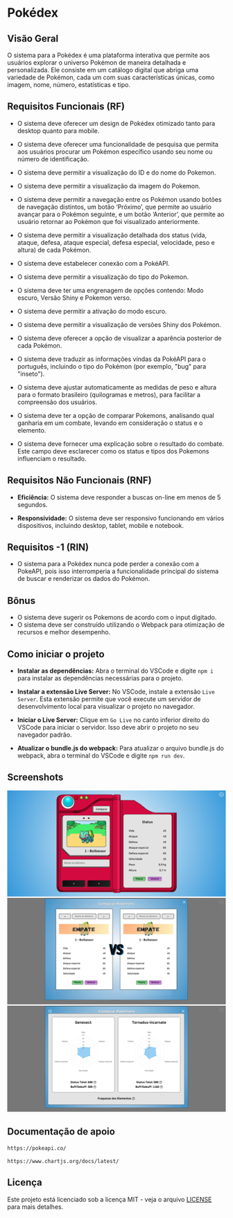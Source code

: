 # Pokédex

## Visão Geral

O sistema para a Pokédex é uma plataforma interativa que permite aos usuários explorar o universo Pokémon de maneira detalhada e personalizada. Ele consiste em um catálogo digital que abriga uma variedade de Pokémon, cada um com suas características únicas, como imagem, nome, número, estatísticas e tipo.

## Requisitos Funcionais (RF)

* O sistema deve oferecer um design de Pokédex otimizado tanto para desktop quanto para mobile.
  
* O sistema deve oferecer uma funcionalidade de pesquisa que permita aos usuários procurar um Pokémon específico usando seu nome ou número de identificação.
  
* O sistema deve permitir a visualização do ID e do nome do Pokemon.
  
* O sistema deve permitir a visualização da imagem do Pokemon.
  
* O sistema deve permitir a navegação entre os Pokémon usando botões de navegação distintos, um botão ‘Próximo’, que permite ao usuário avançar para o Pokémon seguinte, e um botão ‘Anterior’, que permite ao usuário retornar ao Pokémon que foi visualizado anteriormente.
  
* O sistema deve permitir a visualização detalhada dos status (vida, ataque, defesa, ataque especial, defesa especial, velocidade, peso e altura) de cada Pokémon.
  
* O sistema deve estabelecer conexão com a PokéAPI.
  
* O sistema deve permitir a visualização do tipo do Pokemon.
  
* O sistema deve ter uma engrenagem de opções contendo: Modo escuro, Versão Shiny e Pokemon verso.
  
* O sistema deve permitir a ativação do modo escuro.
  
* O sistema deve permitir a visualização de versões Shiny dos Pokémon.
  
* O sistema deve oferecer a opção de visualizar a aparência posterior de cada Pokémon.
  
* O sistema deve traduzir as informações vindas da PokéAPI para o português, incluindo o tipo do Pokémon (por exemplo, "bug" para "inseto").
  
* O sistema deve ajustar automaticamente as medidas de peso e altura para o formato brasileiro (quilogramas e metros), para facilitar a compreensão dos usuários.
  
* O sistema deve ter a opção de comparar Pokemons, analisando qual ganharia em um combate, levando em consideração o status e o elemento.

* O sistema deve fornecer uma explicação sobre o resultado do combate. Este campo deve esclarecer como os status e tipos dos Pokemons influenciam o resultado.

## Requisitos Não Funcionais (RNF)

* **Eficiência:** O sistema deve responder a buscas on-line em menos de 5 segundos.
  
* **Responsividade:** O sistema deve ser responsivo funcionando em vários dispositivos, incluindo desktop, tablet, mobile e notebook.

## Requisitos -1 (RIN)

* O sistema para a Pokédex nunca pode perder a conexão com a PokeAPI, pois isso interromperia a funcionalidade principal do sistema de buscar e renderizar os dados do Pokémon.

## Bônus

* O sistema deve sugerir os Pokemons de acordo com o input digitado.
* O sistema deve ser construído utilizando o Webpack para otimização de recursos e melhor desempenho.

## Como iniciar o projeto

* **Instalar as dependências:** Abra o terminal do VSCode e digite `npm i` para instalar as dependências necessárias para o projeto.

* **Instalar a extensão Live Server:** No VSCode, instale a extensão `Live Server`. Esta extensão permite que você execute um servidor de desenvolvimento local para visualizar o projeto no navegador.

* **Iniciar o Live Server:** Clique em `Go Live` no canto inferior direito do VSCode para iniciar o servidor. Isso deve abrir o projeto no seu navegador padrão.

* **Atualizar o bundle.js do webpack:** Para atualizar o arquivo bundle.js do webpack, abra o terminal do VSCode e digite `npm run dev`.

## Screenshots

<img alt="Pagina inicial da Pokedex" src="./img-git/img-desktop.png">
<img alt="Combate entre Pokemons" src="./img-git/img-desktop-vs.png">
<img alt="Informações do Pokemons" src="./img-git/img-desktop-info.png">

## Documentação de apoio

```
https://pokeapi.co/
```
```
https://www.chartjs.org/docs/latest/
```

## Licença

Este projeto está licenciado sob a licença MIT - veja o arquivo [LICENSE](./LICENSE) para mais detalhes.
